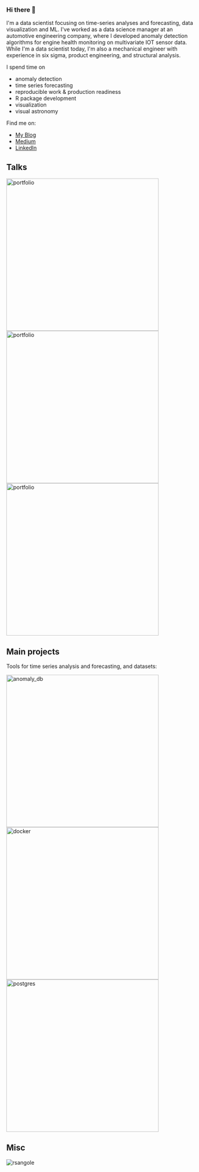 ### Hi there 👋

I'm a data scientist focusing on time-series analyses and forecasting, data visualization and ML. I've worked as a data science manager at an automotive engineering company, where I developed anomaly detection algorithms for engine health monitoring on multivariate IOT sensor data. While I'm a data scientist today, I'm also a mechanical engineer with experience in six sigma, product engineering, and structural analysis.

I spend time on

* anomaly detection
* time series forecasting
* reproducible work & production readiness
* R package development
* visualization
* visual astronomy

Find me on:
- [My Blog](http://www.rsangole.com)
- [Medium](https://medium.com/@rsangole)
- [LinkedIn](https://www.linkedin.com/in/rahulsangole/)


## Talks
<p align="left">
  <a href="https://github.com/rsangole/uros2024-interactive_baseplots"><img width="400" src="https://github-readme-stats.vercel.app/api/pin/?username=rsangole&repo=uros2024-interactive_baseplots&theme=react&bg_color=1F222E&title_color=F85D7F&icon_color=F8D866&hide_border=true&show_icons=false" alt="portfolio"></a>
  <a href="https://github.com/rsangole/user2022-r-for-docker"><img width="400" src="https://github-readme-stats.vercel.app/api/pin/?username=rsangole&repo=user2022-r-for-docker&theme=react&bg_color=1F222E&title_color=F85D7F&icon_color=F8D866&hide_border=true&show_icons=false" alt="portfolio"></a>
  <a href="https://github.com/rsangole/oman-rusers-arrow"><img width="400" src="https://github-readme-stats.vercel.app/api/pin/?username=rsangole&repo=oman-rusers-arrow&theme=react&bg_color=1F222E&title_color=F85D7F&icon_color=F8D866&hide_border=true&show_icons=false" alt="portfolio"></a>
</p>

## Main projects

Tools for time series analysis and forecasting, and datasets:
<p align="left">
  <a href="https://github.com/rsangole/anomaly_db"><img width="400" src="https://github-readme-stats.vercel.app/api/pin/?username=rsangole&repo=anomaly_db&theme=react&bg_color=1F222E&title_color=F85D7F&icon_color=F8D866&hide_border=true&show_icons=false" alt="anomaly_db"></a>
  <a href="https://github.com/rsangole/docker"><img width="400" src="https://github-readme-stats.vercel.app/api/pin/?username=rsangole&repo=docker&theme=react&bg_color=1F222E&title_color=F85D7F&icon_color=F8D866&hide_border=true&show_icons=false" alt="docker"></a>
  <a href="https://github.com/rsangole/postgres"><img width="400" src="https://github-readme-stats.vercel.app/api/pin/?username=rsangole&repo=postgres&theme=react&bg_color=1F222E&title_color=F85D7F&icon_color=F8D866&hide_border=true&show_icons=false" alt="postgres"></a>
</p>

## Misc

<p align="left"> <img src="https://github-readme-stats.vercel.app/api?username=rsangole&hide=java,html,tex&theme=react&bg_color=1F222E&title_color=F85D7F&icon_color=F8D866&hide_border=true&langs_count=4)" alt="rsangole" />
